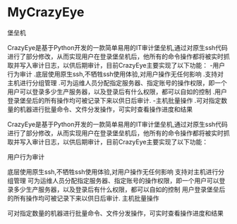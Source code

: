 # MyCrazyEye
堡垒机

CrazyEye是基于Python开发的一款简单易用的IT审计堡垒机,通过对原生ssh代码进行了部分修改，从而实现用户在登录堡垒机后，他所有的命令操作都将被实时抓取并写入审计日志，以供后期审计，目前CrazyEye主要实现了以下功能：
-用户行为审计
    .底层使用原生ssh,不牺牲ssh使用体验,对用户操作无任何影响
    .支持对主机进行分组管理
    .可为运维人员分配指定服务器、指定账号的操作权限，即一个用户可以登录多少生产服务器，以及登录后有什么权限，都可以自如的控制
    .用户登录堡垒后的所有操作均可被记录下来以供日后审计.
-主机批量操作
    .可对指定数量的机器进行批量命令、文件分发操作，可实时查看操作进度和结果
    
CrazyEye是基于Python开发的一款简单易用的IT审计堡垒机,通过对原生ssh代码进行了部分修改，从而实现用户在登录堡垒机后，他所有的命令操作都将被实时抓取并写入审计日志，以供后期审计，目前CrazyEye主要实现了以下功能：

用户行为审计

底层使用原生ssh,不牺牲ssh使用体验,对用户操作无任何影响
支持对主机进行分组管理
可为运维人员分配指定服务器、指定账号的操作权限，即一个用户可以登录多少生产服务器，以及登录后有什么权限，都可以自如的控制
用户登录堡垒后的所有操作均可被记录下来以供日后审计.
主机批量操作

可对指定数量的机器进行批量命令、文件分发操作，可实时查看操作进度和结果
